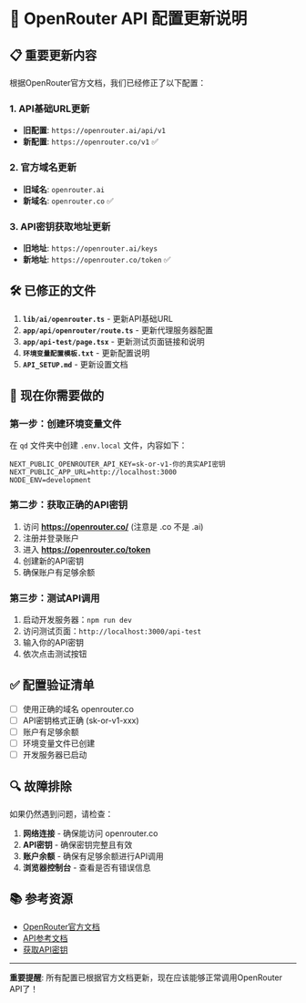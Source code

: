 # 🔄 OpenRouter API 配置更新说明

## 📋 重要更新内容

根据OpenRouter官方文档，我们已经修正了以下配置：

### 1. API基础URL更新
- **旧配置**: `https://openrouter.ai/api/v1`
- **新配置**: `https://openrouter.co/v1` ✅

### 2. 官方域名更新
- **旧域名**: `openrouter.ai`
- **新域名**: `openrouter.co` ✅

### 3. API密钥获取地址更新
- **旧地址**: `https://openrouter.ai/keys`
- **新地址**: `https://openrouter.co/token` ✅

## 🛠️ 已修正的文件

1. **`lib/ai/openrouter.ts`** - 更新API基础URL
2. **`app/api/openrouter/route.ts`** - 更新代理服务器配置
3. **`app/api-test/page.tsx`** - 更新测试页面链接和说明
4. **`环境变量配置模板.txt`** - 更新配置说明
5. **`API_SETUP.md`** - 更新设置文档

## 🚀 现在你需要做的

### 第一步：创建环境变量文件
在 `qd` 文件夹中创建 `.env.local` 文件，内容如下：

```env
NEXT_PUBLIC_OPENROUTER_API_KEY=sk-or-v1-你的真实API密钥
NEXT_PUBLIC_APP_URL=http://localhost:3000
NODE_ENV=development
```

### 第二步：获取正确的API密钥
1. 访问 **https://openrouter.co/** (注意是 .co 不是 .ai)
2. 注册并登录账户
3. 进入 **https://openrouter.co/token**
4. 创建新的API密钥
5. 确保账户有足够余额

### 第三步：测试API调用
1. 启动开发服务器：`npm run dev`
2. 访问测试页面：`http://localhost:3000/api-test`
3. 输入你的API密钥
4. 依次点击测试按钮

## ✅ 配置验证清单

- [ ] 使用正确的域名 openrouter.co
- [ ] API密钥格式正确 (sk-or-v1-xxx)
- [ ] 账户有足够余额
- [ ] 环境变量文件已创建
- [ ] 开发服务器已启动

## 🔍 故障排除

如果仍然遇到问题，请检查：

1. **网络连接** - 确保能访问 openrouter.co
2. **API密钥** - 确保密钥完整且有效
3. **账户余额** - 确保有足够余额进行API调用
4. **浏览器控制台** - 查看是否有错误信息

## 📚 参考资源

- [OpenRouter官方文档](https://docs.openrouter.co/)
- [API参考文档](https://docs.openrouter.co/1.0.0/api-reference)
- [获取API密钥](https://openrouter.co/token)

---

**重要提醒**: 所有配置已根据官方文档更新，现在应该能够正常调用OpenRouter API了！


